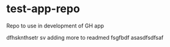 # test-app-repo
Repo to use in development of GH app

dfhsknthsetr sv
adding more to readmed fsgfbdf asasdfsdfsaf